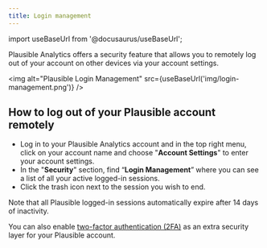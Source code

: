 ```yaml
---
title: Login management 
---
```


import useBaseUrl from '@docusaurus/useBaseUrl';

Plausible Analytics offers a security feature that allows you to remotely log out of your account on other devices via your account settings.

<img alt="Plausible Login Management" src={useBaseUrl('img/login-management.png')} />

## How to log out of your Plausible account remotely

* Log in to your Plausible Analytics account and in the top right menu, click on your account name and choose "**Account Settings**" to enter your account settings.
* In the "**Security**" section, find “**Login Management**” where you can see a list of all your active logged-in sessions.
* Click the trash icon next to the session you wish to end.

Note that all Plausible logged-in sessions automatically expire after 14 days of inactivity.

You can also enable [two-factor authentication (2FA)](2fa.md) as an extra security layer for your Plausible account.
